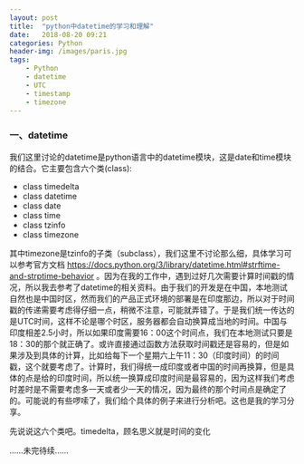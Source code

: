 ```yaml
---
layout: post
title:  "python中datetime的学习和理解"
date:   2018-08-20 09:21
categories: Python
header-img: /images/paris.jpg
tags:
    - Python
    - datetime
    - UTC
    - timestamp
    - timezone
---
```


### 一、datetime

我们这里讨论的datetime是python语言中的datetime模块，这是date和time模块的结合。它主要包含六个类(class):
* class timedelta
* class datetime
* class date
* class time
* class tzinfo
* class timezone

其中timezone是tzinfo的子类（subclass），我们这里不讨论那么细，具体学习可以参考官方文档 https://docs.python.org/3/library/datetime.html#strftime-and-strptime-behavior 。因为在我的工作中，遇到过好几次需要计算时间戳的情况，所以我去参考了datetime的相关资料。由于我们的开发是在中国，本地测试自然也是中国时区，然而我们的产品正式环境的部署是在印度那边，所以对于时间戳的传递需要考虑得仔细一点，稍微不注意，可能就弄错了。于是我们统一传达的是UTC时间，这样不论是哪个时区，服务器都会自动换算成当地的时间。中国与印度相差2.5小时，所以如果印度需要16：00这个时间点，我们在本地测试只要是18：30的那个就正确了。或许直接通过函数方法获取时间戳还是容易的，但是如果涉及到具体的计算，比如给每下一个星期六上午11：30（印度时间）的时间戳，这个就要考虑了。计算时，我们得统一成印度或者中国的时间再换算，但是具体的点是给的印度时间，所以统一换算成印度时间是最容易的，因为这样我们考虑时差时是不需要考虑多一天或者少一天的情况，因为最终的那个时间点是确定了的。可能说的有些啰嗦了，我们给个具体的例子来进行分析吧。这也是我的学习分享。

先说说这六个类吧。timedelta，顾名思义就是时间的变化

……未完待续……
